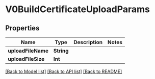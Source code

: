 # V0BuildCertificateUploadParams

## Properties
Name | Type | Description | Notes
------------ | ------------- | ------------- | -------------
**uploadFileName** | **String** |  | 
**uploadFileSize** | **Int** |  | 

[[Back to Model list]](../README.md#documentation-for-models) [[Back to API list]](../README.md#documentation-for-api-endpoints) [[Back to README]](../README.md)


